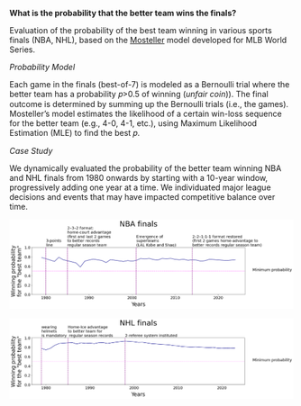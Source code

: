 **What is the probability that the better team wins the finals?**

Evaluation of the probability of the best team winning in various sports finals (NBA, NHL), based on the [Mosteller](https://math.mit.edu/classes/18.095/2016IAP/lec9/Sports_Mosteller1952_WorldSeries.pdf) model developed for MLB World Series.

_Probability Model_

Each game in the finals (best-of-7) is modeled as a Bernoulli trial where the better team has a probability 𝑝>0.5 of winning (_unfair coin_)). The final outcome is determined by summing up the Bernoulli trials (i.e., the games).
Mosteller’s model estimates the likelihood of a certain win-loss sequence for the better team (e.g., 4-0, 4-1, etc.), using Maximum Likelihood Estimation (MLE) to find the best 𝑝.

_Case Study_

We dynamically evaluated the probability of the better team winning NBA and NHL finals from 1980 onwards by starting with a 10-year window, progressively adding one year at a time. We individuated major league decisions and events that may have impacted competitive balance over time.

![](https://github.com/maddaleona/sport_projects/blob/main/Mosteller_Review/NBA_finals_Mosteller.png)

![](https://github.com/maddaleona/sport_projects/blob/main/Mosteller_Review/NHL_finals_Mosteller.png)





